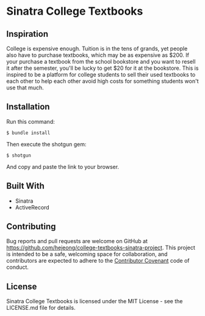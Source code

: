 # Sinatra College Textbooks

## Inspiration
College is expensive enough. Tuition is in the tens of grands, yet people also have to purchase textbooks, which may be as expensive as $200. If your purchase a textbook from the school bookstore and you want to resell it after the semester, you'll be lucky to get $20 for it at the bookstore. This is inspired to be a platform for college students to sell their used textbooks to each other to help each other avoid high costs for something students won't use that much.

## Installation
Run this command:

    $ bundle install

Then execute the shotgun gem:

    $ shotgun

And copy and paste the link to your browser.

## Built With
* Sinatra
* ActiveRecord

## Contributing
Bug reports and pull requests are welcome on GitHub at https://github.com/hejeong/college-textbooks-sinatra-project. This project is intended to be a safe, welcoming space for collaboration, and contributors are expected to adhere to the [Contributor Covenant](http://contributor-covenant.org) code of conduct.

## License
Sinatra College Textbooks is licensed under the MIT License - see the LICENSE.md file for details.

